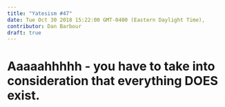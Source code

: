 ```yaml
---
title: "Yatesism #47"
date: Tue Oct 30 2018 15:22:00 GMT-0400 (Eastern Daylight Time),
contributor: Dan Barbour
draft: true
---
```

# Aaaaahhhhh - you have to take into consideration that everything DOES exist.
